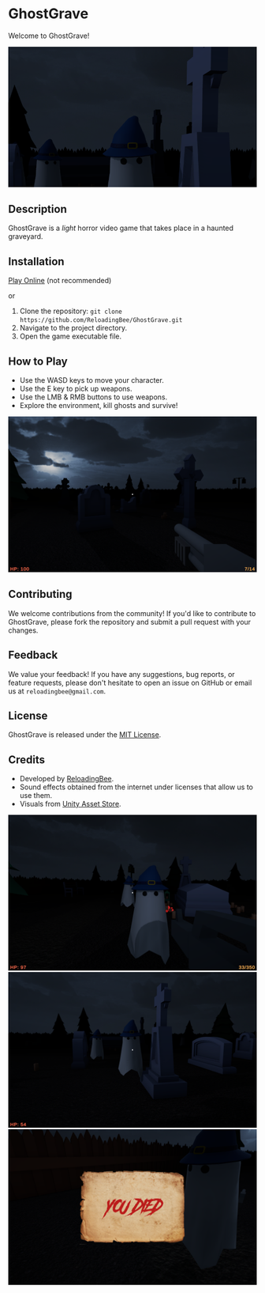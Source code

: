 # GhostGrave

Welcome to GhostGrave!

![GhostGrave Banner](Images/GhostGrave%20banner.png)

## Description

GhostGrave is a *light* horror video game that takes place in a haunted graveyard.

## Installation

[Play Online](https://play.unity.com/mg/other/builds-op-15) (not recommended)

or

1. Clone the repository: `git clone https://github.com/ReloadingBee/GhostGrave.git`
2. Navigate to the project directory.
3. Open the game executable file.

## How to Play

- Use the WASD keys to move your character.
- Use the E key to pick up weapons.
- Use the LMB & RMB buttons to use weapons.
- Explore the environment, kill ghosts and survive!
  
![Gameplay image](Images/image1.png)

## Contributing

We welcome contributions from the community! If you'd like to contribute to GhostGrave, please fork the repository and submit a pull request with your changes.

## Feedback

We value your feedback! If you have any suggestions, bug reports, or feature requests, please don't hesitate to open an issue on GitHub or email us at `reloadingbee@gmail.com`.

## License

GhostGrave is released under the [MIT License](LICENSE).

## Credits

- Developed by [ReloadingBee](https://github.com/ReloadingBee/).
- Sound effects obtained from the internet under licenses that allow us to use them.
- Visuals from [Unity Asset Store](https://assetstore.unity.com/).

![Gameplay image](Images/image2.png)
![Gameplay image](Images/image3.png)
![Gameplay image](Images/image4.png)
